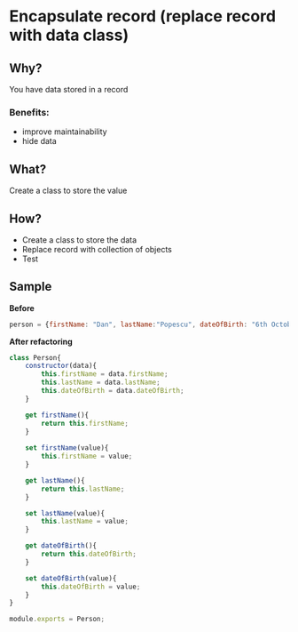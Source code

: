 # Encapsulate record (replace record with data class)
## Why?
You have data stored in a record 
### Benefits:
- improve maintainability
- hide data
## What?
Create a class to store the value
## How?
- Create a class to store the data
- Replace record with collection of objects
- Test
## Sample
**Before**
```js
person = {firstName: "Dan", lastName:"Popescu", dateOfBirth: "6th October 2012"}
```
**After refactoring**
```js
class Person{
    constructor(data){
        this.firstName = data.firstName;
        this.lastName = data.lastName;
        this.dateOfBirth = data.dateOfBirth;
    }

    get firstName(){
        return this.firstName;
    }
    
    set firstName(value){
        this.firstName = value;
    }

    get lastName(){
        return this.lastName;
    }

    set lastName(value){
        this.lastName = value;
    }    

    get dateOfBirth(){
        return this.dateOfBirth;
    }

    set dateOfBirth(value){
        this.dateOfBirth = value;
    }    
}

module.exports = Person;
```
